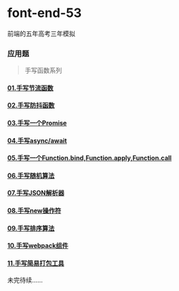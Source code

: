 # font-end-53
前端的五年高考三年模拟

### 应用题
> 手写函数系列
#### [01.手写节流函数](./basic/throttle.html)
#### [02.手写防抖函数](./basic/debounce.html)
#### [03.手写一个Promise](./basic/promise.html)
#### [04.手写async/await](./basic/asyncAwait.html)
#### [05.手写一个Function.bind,Function.apply,Function.call](./basic/bind.html)
#### [06.手写随机算法](./basic/random.html)
#### [07.手写JSON解析器](./basic/jsonParse.html)
#### [08.手写new操作符](./basic/new.html)
#### [09.手写排序算法](./basic/rank.html)
#### [10.手写webpack组件](./basic/webpackPlugin.html)
#### [11.手写简易打包工具](./basic/package.html)

未完待续……


